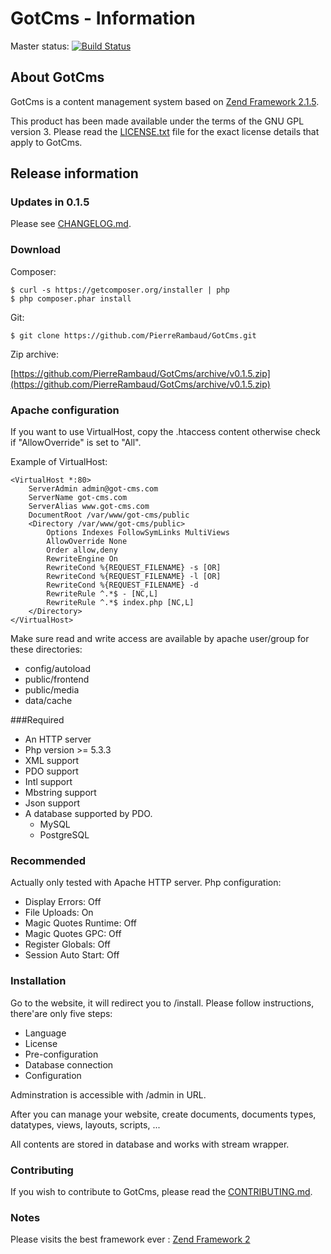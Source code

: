 # GotCms - Information

Master status: [![Build Status](https://travis-ci.org/PierreRambaud/GotCms.png?branch=master)](https://travis-ci.org/PierreRambaud/GotCms)

## About GotCms

GotCms is a content management system based on [Zend Framework 2.1.5](http://framework.zend.com/).

This product has been made available under the terms of the GNU GPL version 3.
Please read the [LICENSE.txt](LICENSE.txt) file for the exact license details that apply to GotCms.

## Release information

### Updates in 0.1.5

Please see [CHANGELOG.md](CHANGELOG.md).

### Download

Composer:

    $ curl -s https://getcomposer.org/installer | php
    $ php composer.phar install

Git:

    $ git clone https://github.com/PierreRambaud/GotCms.git

Zip archive:

[https://github.com/PierreRambaud/GotCms/archive/v0.1.5.zip](https://github.com/PierreRambaud/GotCms/archive/v0.1.5.zip)


### Apache configuration

If you want to use VirtualHost, copy the .htaccess content otherwise check if "AllowOverride" is set to "All".

Example of VirtualHost:

```
<VirtualHost *:80>
    ServerAdmin admin@got-cms.com
    ServerName got-cms.com
    ServerAlias www.got-cms.com
    DocumentRoot /var/www/got-cms/public
    <Directory /var/www/got-cms/public>
        Options Indexes FollowSymLinks MultiViews
        AllowOverride None
        Order allow,deny
        RewriteEngine On
        RewriteCond %{REQUEST_FILENAME} -s [OR]
        RewriteCond %{REQUEST_FILENAME} -l [OR]
        RewriteCond %{REQUEST_FILENAME} -d
        RewriteRule ^.*$ - [NC,L]
        RewriteRule ^.*$ index.php [NC,L]
    </Directory>
</VirtualHost>
```

Make sure read and write access are available by apache user/group for these directories:
- config/autoload
- public/frontend
- public/media
- data/cache


###Required

- An HTTP server
- Php version >= 5.3.3
- XML support
- PDO support
- Intl support
- Mbstring support
- Json support
- A database supported by PDO.
    - MySQL
    - PostgreSQL


### Recommended

Actually only tested with Apache HTTP server.
Php configuration:
- Display Errors: Off
- File Uploads: On
- Magic Quotes Runtime: Off
- Magic Quotes GPC: Off
- Register Globals: Off
- Session Auto Start: Off


### Installation

Go to the website, it will redirect you to /install.
Please follow instructions, there'are only five steps:
- Language
- License
- Pre-configuration
- Database connection
- Configuration

Adminstration is accessible with /admin in URL.

After you can manage your website, create documents, documents types, datatypes, views, layouts, scripts, ...

All contents are stored in database and works with stream wrapper.


### Contributing

If you wish to contribute to GotCms, please read the
[CONTRIBUTING.md](CONTRIBUTING.md).


### Notes

Please visits the best framework ever : [Zend Framework 2](http://framework.zend.com/)
